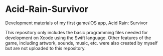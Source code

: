 # Acid-Rain-Survivor
Development materials of my first game/iOS app, Acid Rain: Survivor

This repository only includes the basic programming files needed for development on Xcode using the Swift language. Other features of the game, including artwork, sounds, music, etc. were also created by myself but are not uploaded to this repository.
